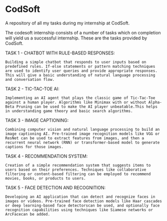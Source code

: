 # CodSoft
A repository of all my tasks during my internship at CodSoft.

The codesoft internship consists of a number of tasks which on completion will yield us a successful internship. These are the tasks provided by CodSoft.

TASK 1 - CHATBOT WITH RULE-BASED RESPONSES:

    Building a simple chatbot that responds to user inputs based on predefined rules. If-else statements or pattern matching techniques are used to identify user queries and provide appropriate responses. This will give a basic understanding of natural language processing and conversation flow.

TASK 2 - TIC-TAC-TOE AI:

    Implementing an AI agent that plays the classic game of Tic-Tac-Toe against a human player. Algorithms like Minimax with or without Alpha-Beta Pruning can be used to make the AI player unbeatable.This helps in understanding game theory and basic search algorithms.

TASK 3 - IMAGE CAPTIONING:

    Combining computer vision and natural language processing to build an image captioning AI. Pre-trained image recognition models like VGG or ResNet can be used to extract features from images, and then a recurrent neural network (RNN) or transformer-based model to generate captions for those images.

TASK 4 - RECOMMENDATION SYSTEM:

    Creation of a simple recommendation system that suggests items to users based on their preferences. Techniques like collaborative filtering or content-based filtering can be employed to recommend movies, books, or products to users.

TASK 5 - FACE DETECTION AND RECOGNITION:
    
    Developing an AI application that can detect and recognize faces in images or videos. Pre-trained face detection models like Haar cascades or deep learning-based face detectorscan be used, and optionally face recognition capabilities using techniques like Siamese networks or ArcFacecan be added.














    

